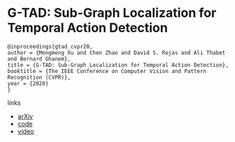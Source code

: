 # G-TAD: Sub-Graph Localization for Temporal Action Detection

```
@inproceedings{gtad_cvpr20,
author = {Mengmeng Xu and Chen Zhao and David S. Rojas and Ali Thabet and Bernard Ghanem},
title = {G-TAD: Sub-Graph Localization for Temporal Action Detection},
booktitle = {The IEEE Conference on Computer Vision and Pattern Recognition (CVPR)},
year = {2020}
}
```

links
- [arXiv](https://arxiv.org/abs/1911.11462)
- [code](https://github.com/frostinassiky/gtad)
- [video](https://www.youtube.com/watch?v=BlPxnDcykUo)
